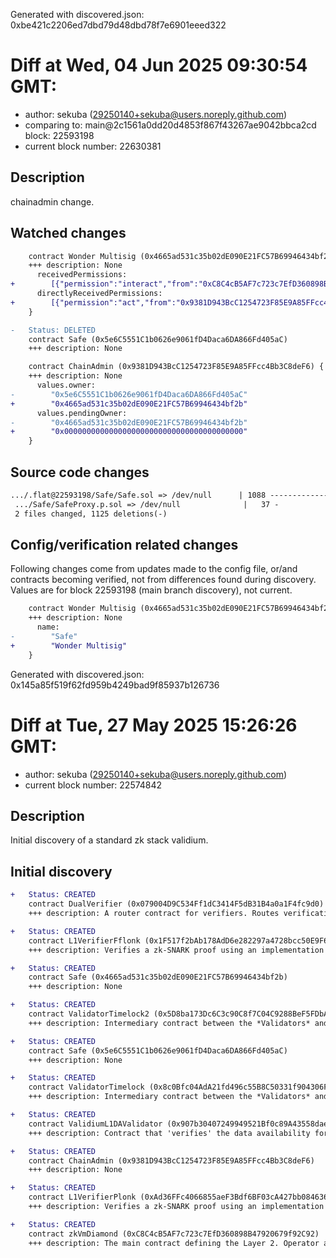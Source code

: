 Generated with discovered.json: 0xbe421c2206ed7dbd79d48dbd78f7e6901eeed322

# Diff at Wed, 04 Jun 2025 09:30:54 GMT:

- author: sekuba (<29250140+sekuba@users.noreply.github.com>)
- comparing to: main@2c1561a0dd20d4853f867f43267ae9042bbca2cd block: 22593198
- current block number: 22630381

## Description

chainadmin change.

## Watched changes

```diff
    contract Wonder Multisig (0x4665ad531c35b02dE090E21FC57B69946434bf2b) {
    +++ description: None
      receivedPermissions:
+        [{"permission":"interact","from":"0xC8C4cB5AF7c723c7EfD360898B47920679f92C92","description":"manage fees, apply predefined upgrades, manage censorship through a TransactionFilterer, set DA mode, migrate the chain to whitelisted settlement layers (Chain Admin role).","role":".getAdmin","via":[{"address":"0x9381D943BcC1254723F85E9A85FFcc4Bb3C8deF6"}]}]
      directlyReceivedPermissions:
+        [{"permission":"act","from":"0x9381D943BcC1254723F85E9A85FFcc4Bb3C8deF6","role":".owner"}]
    }
```

```diff
-   Status: DELETED
    contract Safe (0x5e6C5551C1b0626e9061fD4Daca6DA866Fd405aC)
    +++ description: None
```

```diff
    contract ChainAdmin (0x9381D943BcC1254723F85E9A85FFcc4Bb3C8deF6) {
    +++ description: None
      values.owner:
-        "0x5e6C5551C1b0626e9061fD4Daca6DA866Fd405aC"
+        "0x4665ad531c35b02dE090E21FC57B69946434bf2b"
      values.pendingOwner:
-        "0x4665ad531c35b02dE090E21FC57B69946434bf2b"
+        "0x0000000000000000000000000000000000000000"
    }
```

## Source code changes

```diff
.../.flat@22593198/Safe/Safe.sol => /dev/null      | 1088 --------------------
 .../Safe/SafeProxy.p.sol => /dev/null              |   37 -
 2 files changed, 1125 deletions(-)
```

## Config/verification related changes

Following changes come from updates made to the config file,
or/and contracts becoming verified, not from differences found during
discovery. Values are for block 22593198 (main branch discovery), not current.

```diff
    contract Wonder Multisig (0x4665ad531c35b02dE090E21FC57B69946434bf2b) {
    +++ description: None
      name:
-        "Safe"
+        "Wonder Multisig"
    }
```

Generated with discovered.json: 0x145a85f519f62fd959b4249bad9f85937b126736

# Diff at Tue, 27 May 2025 15:26:26 GMT:

- author: sekuba (<29250140+sekuba@users.noreply.github.com>)
- current block number: 22574842

## Description

Initial discovery of a standard zk stack validium.

## Initial discovery

```diff
+   Status: CREATED
    contract DualVerifier (0x079004D9C534Ff1dC3414F5dB31B4a0a1F4fc9d0)
    +++ description: A router contract for verifiers. Routes verification requests to 0x1F517f2bAb178AdD6e282297a4728bcc50E9F6CF or 0xAd36FFc4066855aeF3Bdf6BF03cA427bb084636e depending on the supplied proof type.
```

```diff
+   Status: CREATED
    contract L1VerifierFflonk (0x1F517f2bAb178AdD6e282297a4728bcc50E9F6CF)
    +++ description: Verifies a zk-SNARK proof using an implementation of the fflonk proof system.
```

```diff
+   Status: CREATED
    contract Safe (0x4665ad531c35b02dE090E21FC57B69946434bf2b)
    +++ description: None
```

```diff
+   Status: CREATED
    contract ValidatorTimelock2 (0x5D8ba173Dc6C3c90C8f7C04C9288BeF5FDbAd06E)
    +++ description: Intermediary contract between the *Validators* and the central diamond contract that delays block execution (ie withdrawals and other L2 --> L1 messages) by 3h.
```

```diff
+   Status: CREATED
    contract Safe (0x5e6C5551C1b0626e9061fD4Daca6DA866Fd405aC)
    +++ description: None
```

```diff
+   Status: CREATED
    contract ValidatorTimelock (0x8c0Bfc04AdA21fd496c55B8C50331f904306F564)
    +++ description: Intermediary contract between the *Validators* and the central diamond contract that delays block execution (ie withdrawals and other L2 --> L1 messages) by 3h.
```

```diff
+   Status: CREATED
    contract ValidiumL1DAValidator (0x907b30407249949521Bf0c89A43558dae200146A)
    +++ description: Contract that 'verifies' the data availability for validiums. This implementation only checks the correct formatting and does not serve as a DA oracle. Can be used by ZK stack validiums as the L1 part of a DAValidator pair.
```

```diff
+   Status: CREATED
    contract ChainAdmin (0x9381D943BcC1254723F85E9A85FFcc4Bb3C8deF6)
    +++ description: None
```

```diff
+   Status: CREATED
    contract L1VerifierPlonk (0xAd36FFc4066855aeF3Bdf6BF03cA427bb084636e)
    +++ description: Verifies a zk-SNARK proof using an implementation of the PlonK proof system.
```

```diff
+   Status: CREATED
    contract zkVmDiamond (0xC8C4cB5AF7c723c7EfD360898B47920679f92C92)
    +++ description: The main contract defining the Layer 2. Operator actions like commiting blocks, providing ZK proofs and executing batches ultimately target this contract which then processes transactions. During batch execution it processes L1 --> L2 and L2 --> L1 transactions.
```
